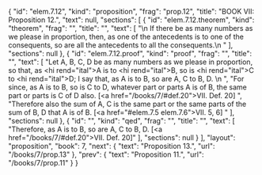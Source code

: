 {
  "id": "elem.7.12",
  "kind": "proposition",
  "frag": "prop.12",
  "title": "BOOK VII: Proposition 12.",
  "text": null,
  "sections": [
    {
      "id": "elem.7.12.theorem",
      "kind": "theorem",
      "frag": "",
      "title": "",
      "text": [
        "\n       If there be as many numbers as we please in proportion, then, as one of the antecedents is to one of the consequents, so are all the antecedents to all the consequents.\n      "
      ],
      "sections": null
    },
    {
      "id": "elem.7.12.proof",
      "kind": "proof",
      "frag": "",
      "title": "",
      "text": [
        "Let A, B, C, D be as many numbers as we please in proportion, so that, as <hi rend=\"ital\">A</hi> is to <hi rend=\"ital\">B</hi>, so is <hi rend=\"ital\">C</hi> to <hi rend=\"ital\">D</hi>; I say that, as A is to B, so are A, C to B, D. \n      ",
        "For since, as A is to B, so is C to D, whatever part or parts A is of B, the same part or parts is C of D also. [<a href=\"/books/7/#def.20\">VII. Def. 20</a>] ",
        "Therefore also the sum of A, C is the same part or the same parts of the sum of B, D that A is of B. [<a href=\"#elem.7.5 elem.7.6\">VII. 5, 6</a>] "
      ],
      "sections": null
    },
    {
      "id": "",
      "kind": "qed",
      "frag": "",
      "title": "",
      "text": [
        "Therefore, as A is to B, so are A, C to B, D. [<a href=\"/books/7/#def.20\">VII. Def. 20</a>]"
      ],
      "sections": null
    }
  ],
  "layout": "proposition",
  "book": 7,
  "next": {
    "text": "Proposition 13.",
    "url": "/books/7/prop.13"
  },
  "prev": {
    "text": "Proposition 11.",
    "url": "/books/7/prop.11"
  }
}
